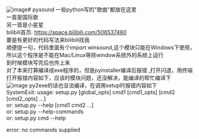 ![image](https://github.com/434264329/pysound/assets/69955056/39380a05-b658-40fe-b765-c97c586495aa)# pysound
一些python写的"歌曲"都放在这里  
一首是国际歌  
另一首是小星星  
bilibili首页: https://space.bilibili.com/506537460  
要是有更好的代码写法来bilibili找我  
顺便提一句，代码里面有个import winsound,这个模块只能在Windows下使用，所以这个程序是不能在Mac/Linux等除window系统外的系统上运行  
到时候模块写完后也传上来  
对了本来打算编译成exe程序的，但是pyinstaller编译后报错 ,打开闪退，用终端打开报错内容如下，应该时模块问题，还没解决，能编译的帮忙编译下  
![image](https://github.com/434264329/pysound/assets/69955056/d8c19909-479e-4db3-a8a8-6475af2a2d5c)
py2exe的话也没法编译，在调用setup时报错内容如下  
SystemExit: usage: setup.py [global_opts] cmd1 [cmd1_opts] [cmd2 [cmd2_opts] ...]  
   or: setup.py --help [cmd1 cmd2 ...]  
   or: setup.py --help-commands  
   or: setup.py cmd --help  

error: no commands supplied  

 
